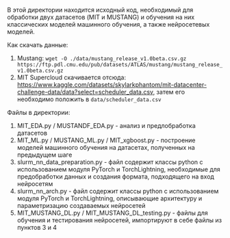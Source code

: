 В этой директории находится исходный код, необходимый для обработки двух датасетов (MIT и MUSTANG) и обучения на них классических моделей машинного обучения, а также нейросетевых моделей.

Как скачать данные:
1) Mustang: `wget -O ./data/mustang_release_v1.0beta.csv.gz https://ftp.pdl.cmu.edu/pub/datasets/ATLAS/mustang/mustang_release_v1.0beta.csv.gz`
2) MIT Supercloud скачивается отсюда: https://www.kaggle.com/datasets/skylarkphantom/mit-datacenter-challenge-data/data?select=scheduler_data.csv, затем его необходимо положить в `data/scheduler_data.csv`

Файлы в директории:
1) MIT_EDA.py / MUSTANDF_EDA.py - анализ и предлобработка датасетов
2) MIT_ML.py / MUSTANG_ML.py / MIT_xgboost.py - построение моделей машинного обучения на датасетах, полученных на предыдущем шаге
3) slurm_nn_data_preparation.py - файл содержит классы python с использованием модуля PyTorch и TorchLightning, необходимые для предобработки данных и создания формата, подходящего на вход нейросетям
4) slurm_nn_arch.py - файл содержит классы python с использованием модуля PyTorch и TorchLightning, описывающие архитектуру и параметризацию создаваемых нейросетей
5) MIT_MUSTANG_DL.py / MIT_MUSTANG_DL_testing.py - файлы для обучения и тестирования нейросетей, импортируют в себе файлы из пунктов 3 и 4